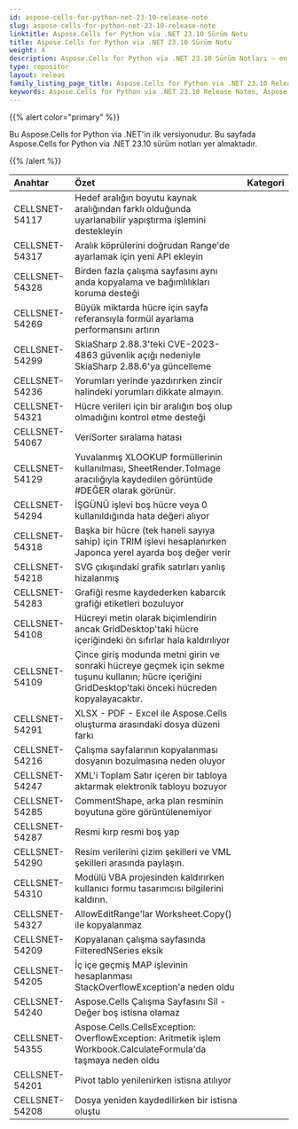 ```yaml
---
id: aspose-cells-for-python-net-23-10-release-note
slug: aspose-cells-for-python-net-23-10-release-note
linktitle: Aspose.Cells for Python via .NET 23.10 Sürüm Notu
title: Aspose.Cells for Python via .NET 23.10 Sürüm Notu
weight: 4
description: Aspose.Cells for Python via .NET 23.10 Sürüm Notları – en son geliştirmeler, yeni özellikler ve düzeltmeler
type: repositor
layout: releas
family_listing_page_title: Aspose.Cells for Python via .NET 23.10 Release Note
keywords: Aspose.Cells for Python via .NET 23.10 Release Notes, Aspose.Cells for Python via .NET 23.10 updates and fixe
---
```

{{% alert color="primary" %}} 

Bu Aspose.Cells for Python via .NET'in ilk versiyonudur.
Bu sayfada Aspose.Cells for Python via .NET 23.10 sürüm notları yer almaktadır.

{{% /alert %}} 

|**Anahtar**|**Özet**|**Kategori**|
| :- | :- | :- |
|CELLSNET-54117|Hedef aralığın boyutu kaynak aralığından farklı olduğunda uyarlanabilir yapıştırma işlemini destekleyin|
|CELLSNET-54317|Aralık köprülerini doğrudan Range'de ayarlamak için yeni API ekleyin|
|CELLSNET-54328|Birden fazla çalışma sayfasını aynı anda kopyalama ve bağımlılıkları koruma desteği|
|CELLSNET-54269|Büyük miktarda hücre için sayfa referansıyla formül ayarlama performansını artırın|
|CELLSNET-54299|SkiaSharp 2.88.3'teki CVE-2023-4863 güvenlik açığı nedeniyle SkiaSharp 2.88.6'ya güncelleme|
|CELLSNET-54236|Yorumları yerinde yazdırırken zincir halindeki yorumları dikkate almayın.|
|CELLSNET-54321|Hücre verileri için bir aralığın boş olup olmadığını kontrol etme desteği|
|CELLSNET-54067|VeriSorter sıralama hatası|
|CELLSNET-54129|Yuvalanmış XLOOKUP formüllerinin kullanılması, SheetRender.ToImage aracılığıyla kaydedilen görüntüde #DEĞER olarak görünür.|
|CELLSNET-54294|İŞGÜNÜ işlevi boş hücre veya 0 kullanıldığında hata değeri alıyor|
|CELLSNET-54318|Başka bir hücre (tek haneli sayıya sahip) için TRIM işlevi hesaplanırken Japonca yerel ayarda boş değer verir|
|CELLSNET-54218| SVG çıkışındaki grafik satırları yanlış hizalanmış|
|CELLSNET-54283|Grafiği resme kaydederken kabarcık grafiği etiketleri bozuluyor|
|CELLSNET-54108|Hücreyi metin olarak biçimlendirin ancak GridDesktop'taki hücre içeriğindeki ön sıfırlar hala kaldırılıyor|
|CELLSNET-54109|Çince giriş modunda metni girin ve sonraki hücreye geçmek için sekme tuşunu kullanın; hücre içeriğini GridDesktop'taki önceki hücreden kopyalayacaktır.|
|CELLSNET-54291|XLSX - PDF - Excel ile Aspose.Cells oluşturma arasındaki dosya düzeni farkı|
|CELLSNET-54216|Çalışma sayfalarının kopyalanması dosyanın bozulmasına neden oluyor|
|CELLSNET-54247|XML'i Toplam Satır içeren bir tabloya aktarmak elektronik tabloyu bozuyor|
|CELLSNET-54285|CommentShape, arka plan resminin boyutuna göre görüntülenemiyor|
|CELLSNET-54287|Resmi kırp resmi boş yap|
|CELLSNET-54290|Resim verilerini çizim şekilleri ve VML şekilleri arasında paylaşın.|
|CELLSNET-54310| Modülü VBA projesinden kaldırırken kullanıcı formu tasarımcısı bilgilerini kaldırın.|
|CELLSNET-54327| AllowEditRange'lar Worksheet.Copy() ile kopyalanmaz|
|CELLSNET-54209|Kopyalanan çalışma sayfasında FilteredNSeries eksik|
|CELLSNET-54205|İç içe geçmiş MAP işlevinin hesaplanması StackOverflowException'a neden oldu|
|CELLSNET-54240|Aspose.Cells Çalışma Sayfasını Sil - Değer boş istisna olamaz|
|CELLSNET-54355|Aspose.Cells.CellsException: OverflowException: Aritmetik işlem Workbook.CalculateFormula'da taşmaya neden oldu|
|CELLSNET-54201|Pivot tablo yenilenirken istisna atılıyor|
|CELLSNET-54208|Dosya yeniden kaydedilirken bir istisna oluştu|
